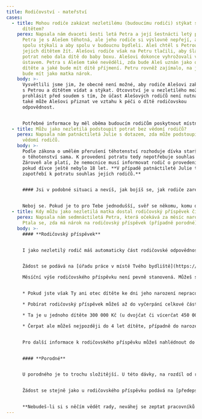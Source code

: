 ```yaml
---
title: Rodičovství - mateřství
cases:
  - title: Mohou rodiče zakázat nezletilému (budoucímu rodiči) stýkat se se svým
      dítětem?
    perex: Napsala nám dvaceti šesti letá Petra a její šestnácti letý přítel Aleš.
      Petra je s Alešem těhotná, ale jeho rodiče si výslovně nepřejí, aby se
      spolu stýkali a aby spolu v budoucnu bydleli. Aleš chtěl s Petrou a poté i
      jejich dítětem žít. Alešovi rodiče však na Petru tlačili, aby šla na
      potrat nebo dala dítě do baby boxu. Alešovi dokonce vyhrožovali výchovným
      ústavem. Petra s Alešem také nevěděli, zda bude Aleš uznán jako otec
      dítěte a jaké bude mít dítě příjmení. Petru rovněž zajímalo, na jaké dávky
      bude mít jako matka nárok.
    body: >-
      Vysvětlili jsme jim, že obecně není možné, aby rodiče Alešovi zakázali se
      s Petrou a dítětem vídat a stýkat. Otcovství je u nezletilého možné
      prohlásit před soudem s tím, že účast Alešových rodičů není nutná. Soud
      také může Alešovi přiznat ve vztahu k péči o dítě rodičovskou
      odpovědnost. 


      Potřebné informace by měl oběma budoucím rodičům poskytnout místně příslušný orgán sociálně-právní ochrany dětí (OSPOD). O pomoc lze žádat i bez vědomí rodičů nebo jiných osob odpovědných za výchovu dítěte. O dávkách by se Petra měla informovat na Úřadu práce.
  - title: Můžu jako nezletilá podstoupit potrat bez vědomí rodičů?
    perex: Napsala nám patnáctiletá Julie s dotazem, zda může podstoupit potrat bez
      vědomí rodičů.
    body: >-
      Podle zákona o umělém přerušení těhotenství rozhoduje dívka starší 16 let
      o těhotenství sama. K provedení potratu tedy nepotřebuje souhlas rodičů.
      Zároveň ale platí, že nemocnice musí informovat rodič o provedení potratu,
      pokud dívce ještě nebylo 18 let. **V případě patnáctileté Julie tedy byl
      zapotřebí k potratu souhlas jejích rodičů.**


      #### Jsi v podobné situaci a nevíš, jak bojíš se, jak rodiče zareagují? 


      Neboj se. Pokud je to pro Tebe jednodušší, svěř se někomu, komu důvěřuješ (oblíbené učitelce, tetě, starší kamarádce) a požádej je, ať jsou Ti oporou. Existují také organizace, které ženám a dívkám v těchto případech pomáhají. Třeba [Poradna pro ženy](https://www.poradnaprozeny.eu/) - zavolat jím můžeš i na jejich [krizovou linku](https://www.poradnaprozeny.eu/sluzby/).
  - title: Kdy můžu jako nezletilá matka dostal rodičovský příspěvek či porodné?
    perex: Napsala nám sedmnáctiletá Petra, která očekává za měsíc narození syna.
      Ptala se, zda má nárok na rodičovský příspěvek (případně porodné).
    body: >-
      #### **Rodičovský příspěvek**


      I jako nezletilý rodič máš automaticky část rodičovské odpovědnosti spočívající v povinnosti a práva péče o dítě. Ostatní složky rodičovské odpovědnosti (zastupování dítěte, správa jeho jmění) jsou pozastaveny až do nabytí plné svéprávnosti, tedy zpravidla do 18. narozenin. **Abys mohla jako nezletilá sama požádat o rodičovský příspěvek či porodné, musí Ti být alespoň 16 let. V opačném případě za Tebe musí požádat zákonný zástupce, nejčastěji rodič.**


      Žádost se podává na [úřadu práce v místě Tvého bydliště](https://www.uradprace.cz/web/cz/krajske-pobocky) (můžeš podat osobně, nebo poslat poštou). Je potřeba k tomu použít předepsaný formulář. Ten získáš buď přímo na úřadu práce, nebo si je můžeš stáhnout [zde](https://www.mpsv.cz/web/cz/-/zadost-o-rodicovsky-prispevek).

      Měsíční výše rodičovského příspěvku není pevně stanovená. Můžeš si ji zvolit podle toho, jak Ti to bude vyhovovat. 


      * Pokud jste však Ty ani otec dítěte ke dni jeho narození nepracovali, můžeš čerpat maximálně 10 000 Kč měsíčně. 

      * Pobírat rodičovský příspěvek můžeš až do vyčerpání celkové částky. 

      * Ta je u jednoho dítěte 300 000 Kč (u dvojčat či vícerčat 450 000 Kč). 

      * Čerpat ale můžeš nejpozději do 4 let dítěte, případně do narození dalšího dítěte. 


      Pro další informace k rodičovského příspěvku můžeš nahlédnout do našeho [informačního letáku](https://www.ochrance.cz/letaky/rodicovsky-prispevek/rodicovsky-prispevek.pdf).


      #### **Porodné**


      U porodného je to trochu složitější. U této dávky, na rozdíl od rodičovského příspěvku, úřad práce zjišťuje výši příjmů. Bude tak záležet na tom, zda žiješ s dítětem sama, nebo zda bydlíš s přítelem nebo s rodiči. Pokud úřad práce vyhodnotí, že máš na porodné nárok, dostaneš **13 000 Kč**. Tato dávka se vyplatí **pouze jednou**. 


      Žádost se stejně jako u rodičovského příspěvku podává na [předepsaném formuláři](https://www.mpsv.cz/web/cz/-/zadost-o-porodne) na úřadu práce.


      **Nebudeš-li si s něčím vědět rady, neváhej se zeptat pracovníků či pracovnic na úřadu práce. Poradí Ti. V případě problémů napiš klidně i [nám](https://deti.ochrance.cz/kdo/jak/).**
---
```

